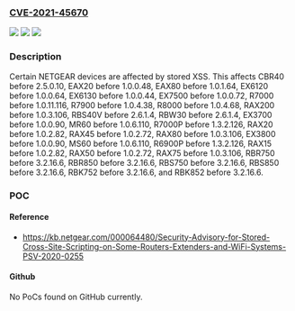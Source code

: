 ### [CVE-2021-45670](https://cve.mitre.org/cgi-bin/cvename.cgi?name=CVE-2021-45670)
![](https://img.shields.io/static/v1?label=Product&message=n%2Fa&color=blue)
![](https://img.shields.io/static/v1?label=Version&message=n%2Fa&color=blue)
![](https://img.shields.io/static/v1?label=Vulnerability&message=n%2Fa&color=brighgreen)

### Description

Certain NETGEAR devices are affected by stored XSS. This affects CBR40 before 2.5.0.10, EAX20 before 1.0.0.48, EAX80 before 1.0.1.64, EX6120 before 1.0.0.64, EX6130 before 1.0.0.44, EX7500 before 1.0.0.72, R7000 before 1.0.11.116, R7900 before 1.0.4.38, R8000 before 1.0.4.68, RAX200 before 1.0.3.106, RBS40V before 2.6.1.4, RBW30 before 2.6.1.4, EX3700 before 1.0.0.90, MR60 before 1.0.6.110, R7000P before 1.3.2.126, RAX20 before 1.0.2.82, RAX45 before 1.0.2.72, RAX80 before 1.0.3.106, EX3800 before 1.0.0.90, MS60 before 1.0.6.110, R6900P before 1.3.2.126, RAX15 before 1.0.2.82, RAX50 before 1.0.2.72, RAX75 before 1.0.3.106, RBR750 before 3.2.16.6, RBR850 before 3.2.16.6, RBS750 before 3.2.16.6, RBS850 before 3.2.16.6, RBK752 before 3.2.16.6, and RBK852 before 3.2.16.6.

### POC

#### Reference
- https://kb.netgear.com/000064480/Security-Advisory-for-Stored-Cross-Site-Scripting-on-Some-Routers-Extenders-and-WiFi-Systems-PSV-2020-0255

#### Github
No PoCs found on GitHub currently.

